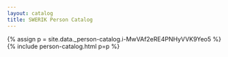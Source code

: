```yaml
---
layout: catalog
title: SWERIK Person Catalog
---
```

{% assign p = site.data._person-catalog.i-MwVAf2eRE4PNHyVVK9Yeo5 %}
{% include person-catalog.html p=p %}


